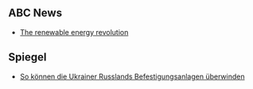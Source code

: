 ## ABC News
- [The renewable energy revolution](https://www.abc.net.au/news/2023-10-31/how-rooftop-solar-panels-transformed-energy-in-australia/102987100)

## Spiegel
- [So können die Ukrainer Russlands Befestigungsanlagen überwinden](https://www.spiegel.de/ausland/ukraine-gegenoffensive-im-krieg-gegen-russland-sturm-auf-die-barrikaden-a-18a42925-27da-4848-bb5b-384732ba9dfd?sara_ref=re-so-app-sh)
